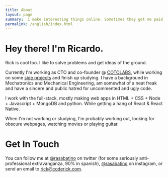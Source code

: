 ```yaml
---
title: About
layout: page
summary:  I make interesting things online. Sometimes they get me paid.
permalink: /english/index.html
---
```

# Hey there! I'm Ricardo.
Rick is cool too. I like to solve problems and get ideas of the ground.

Currently I'm working as CTO and co-founder @ [COTOLABS](http://www.cotolabs.com), while working on some  [side projects](/projects) and finish up studying. I have a background in Mechatronics and Mechanical Engineering, am somewhat of a neat freak and have a sincere and public hatred for uncommented and ugly code.

I work with the full-stack, mostly making web apps in HTML + CSS + Node + Javascript + MongoDB and python. While getting a hang of React & React Native.

When I'm not working or studying, I'm probably working out, looking for obscure webpages, watching movies or playing guitar.

# Get In Touch
You can follow me at [@rasabatino](https://twitter.com/rasabatino) on twitter (for some seriously anti-professional extravanganza, 90% in spanish), [@rasabatino](https://instagram.com/rasabatino) on instagram, or send an email to [rick@coderick.com](mailto:rick@coderick.com).
